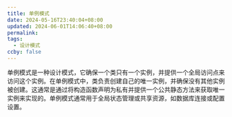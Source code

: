 ```yaml
---
title: 单例模式
date: 2024-05-16T23:40:04+08:00
updated: 2024-06-01T14:06:40+08:00
permalink: 
tags:
  - 设计模式
ccby: false
---
```

单例模式是一种设计模式，它确保一个类只有一个实例，并提供一个全局访问点来访问这个实例。在单例模式中，类负责创建自己的唯一实例，并确保没有其他实例被创建。这通常是通过将构造函数声明为私有并提供一个公共静态方法来获取唯一实例来实现的。单例模式通常用于全局状态管理或共享资源，如数据库连接或配置设置。